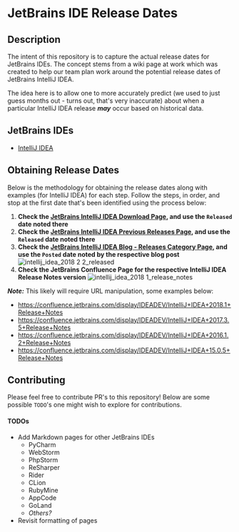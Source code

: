 # JetBrains IDE Release Dates

## Description
The intent of this repository is to capture the actual release dates for JetBrains IDEs.
The concept stems from a wiki page at work which was created to help our team plan work around the potential release dates of JetBrains IntelliJ IDEA.

The idea here is to allow one to more accurately predict (we used to just guess months out - turns out, that's very inaccurate) about when a particular IntelliJ IDEA release ***may*** occur based on historical data.

## JetBrains IDEs
- [IntelliJ IDEA](ides/IntelliJ_IDEA_Release_Dates.md)

## Obtaining Release Dates
Below is the methodology for obtaining the release dates along with examples (for IntelliJ IDEA) for each step. Follow the steps, in order, and stop at the first date that's been identified using the process below:
1) **Check the [JetBrains IntelliJ IDEA Download Page](https://www.jetbrains.com/idea/download/), and use the `Released` date noted there**
2) **Check the [JetBrains IntelliJ IDEA Previous Releases Page](https://www.jetbrains.com/idea/download/previous.html), and use the `Released` date noted there**
3) **Check the [JetBrains IntelliJ IDEA Blog - Releases Category Page](https://blog.jetbrains.com/idea/category/releases/), and use the `Posted` date noted by the respective blog post**
![intellij_idea_2018 2 2_released](https://user-images.githubusercontent.com/6374067/49457306-7cc5d200-f79f-11e8-91fc-9505439e40c6.png)
4) **Check the JetBrains Confluence Page for the respective IntelliJ IDEA Release Notes version**
![intellij_idea_2018 1_release_notes](https://user-images.githubusercontent.com/6374067/49457372-8f400b80-f79f-11e8-924e-59bb58a70716.png)

_**Note:**_ This likely will require URL manipulation, some examples below:
  * https://confluence.jetbrains.com/display/IDEADEV/IntelliJ+IDEA+2018.1+Release+Notes
  * https://confluence.jetbrains.com/display/IDEADEV/IntelliJ+IDEA+2017.3.5+Release+Notes
  * https://confluence.jetbrains.com/display/IDEADEV/IntelliJ+IDEA+2016.1.2+Release+Notes
  * https://confluence.jetbrains.com/display/IDEADEV/IntelliJ+IDEA+15.0.5+Release+Notes 
    
    
## Contributing
Please feel free to contribute PR's to this repository! Below are some possible `TODO`'s one might wish to explore for contributions.
#### TODOs
- Add Markdown pages for other JetBrains IDEs
    - PyCharm
    - WebStorm
    - PhpStorm
    - ReSharper
    - Rider
    - CLion
    - RubyMine
    - AppCode
    - GoLand
    - _Others?_
- Revisit formatting of pages